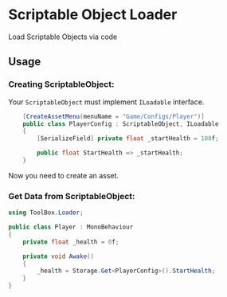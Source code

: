 # Scriptable Object Loader
Load Scriptable Objects via code

## Usage

### Creating ScriptableObject:
Your ```ScriptableObject``` must implement ```ILoadable``` interface.

```csharp
	[CreateAssetMenu(menuName = "Game/Configs/Player")]
	public class PlayerConfig : ScriptableObject, ILoadable
	{
		[SerializeField] private float _startHealth = 100f;

		public float StartHealth => _startHealth;
	}
```

Now you need to create an asset.

### Get Data from ScriptableObject:

```csharp
using ToolBox.Loader;

public class Player : MonoBehaviour
{
	private float _health = 0f;

	private void Awake()
	{
		_health = Storage.Get<PlayerConfig>().StartHealth;
	}
}
```
